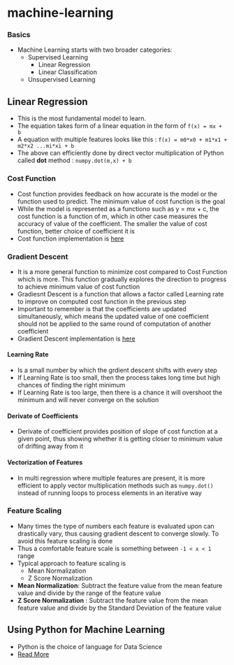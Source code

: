 # machine-learning

### Basics
- Machine Learning starts with two broader categories:
  - Supervised Learning
    - Linear Regression
    - Linear Classification
  - Unsupervised Learning



## Linear Regression
- This is the most fundamental model to learn.
- The equation takes form of a linear equation in the form of `f(x) = mx + b`
- A equation with multiple features looks like this : `f(x) = m0*x0 + m1*x1 + m2*x2 ...mi*xi + b`
- The above can efficiently done by direct vector multiplication of Python called **dot** method : `numpy.dot(m,x) + b`


### Cost Function
- Cost function provides feedback on how accurate is the model or the function used to predict. The minimum value of cost function is the goal
- While the model is represented as a functiono such as y = mx + c, the cost function is a function of m, which in other case measures the accuracy of value of the coefficient. The smaller the value of cost function, better choice of coefficient it is 
- Cost function implementation is [here](./linear-regression/CostFunction.py)

### Gradient Descent
- It is a more general function to minimize cost compared to Cost Function which is more. This function gradually explores the direction to progress to achieve minimum value of cost function
- Gradiesnt Descent is a function that allows a factor called Learning rate to improve on computed cost function in the previous step
- Important to remember is that the coefficients are updated simultaneously, which means the updated value of one coefficient should not be applied to the same round of computation of another coefficient
- Gradient Descent implementation is [here](./linear-regression/CostFunction.py) 

#### Learning Rate
- Is a small number by which the grdient descent shifts with every step
- If Learning Rate is too small, then the process takes long time but high chances of finding the right minimum
- If Learning Rate is too large, then there is a chance it will overshoot the minimum and will never converge on the solution

#### Derivate of Coefficients
- Derivate of coefficient provides position of slope of cost function at a given point, thus showing whether it is getting closer to minimum value of drifting away from it


#### Vectorization of Features
- In multi regression where multiple features are present, it is more efficient to apply vector multiplication methods such as `numpy.dot()` instead of running loops to process elements in an iterative way

### Feature Scaling
- Many times the type of numbers each feature is evaluated upon can drastically vary, thus causing gradient descent to converge slowly. To avoid this feature scaling is done
- Thus a comfortable feature scale is something between `-1 < x < 1` range
- Typical approach to feature scaling is 
  - Mean Normalization
  - Z Score Normalization
- **Mean Normalization**: Subtract the feature value from the mean feature value and divide by the range of the feature value
- **Z Score Normalization** : Subtract the feature value from the mean feature value and divide by the Standard Deviation of the feature value


## Using Python for Machine Learning
- Python is the choice of language for Data Science
- [Read More](./python.md)






